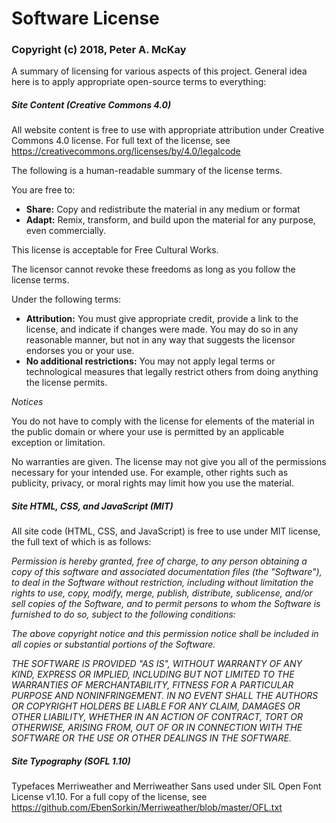 # Software License

### Copyright (c) 2018, Peter A. McKay

A summary of licensing for various aspects of this project. General idea here is to apply appropriate open-source terms to everything:

##### Site Content (Creative Commons 4.0)

All website content is free to use with appropriate attribution under Creative Commons 4.0 license. For full text of the license, see https://creativecommons.org/licenses/by/4.0/legalcode

The following is a human-readable summary of the license terms.

You are free to:

<ul>
  <li><strong>Share:</strong> Copy and redistribute the material in any medium or format</li>
  <li><strong>Adapt:</strong> Remix, transform, and build upon the material for any purpose, even commercially.</li>
</ul>

This license is acceptable for Free Cultural Works.

The licensor cannot revoke these freedoms as long as you follow the license terms.

Under the following terms:

<ul>

  <li><strong>Attribution:</strong> You must give appropriate credit, provide a link to the license, and indicate if changes were made. You may do so in any reasonable manner, but not in any way that suggests the licensor endorses you or your use.</li>

  <li><strong>No additional restrictions:</strong> You may not apply legal terms or technological measures that legally restrict others from doing anything the license permits.</li>

</ul>

<em>Notices</em>

You do not have to comply with the license for elements of the material in the public domain or where your use is permitted by an applicable exception or limitation.

No warranties are given. The license may not give you all of the permissions necessary for your intended use. For example, other rights such as publicity, privacy, or moral rights may limit how you use the material.

##### Site HTML, CSS, and JavaScript (MIT)

All site code (HTML, CSS, and JavaScript) is free to use under MIT license, the full text of which is as follows:

<em>Permission is hereby granted, free of charge, to any person obtaining a copy of this software and associated documentation files (the "Software"), to deal in the Software without restriction, including without limitation the rights to use, copy, modify, merge, publish, distribute, sublicense, and/or sell copies of the Software, and to permit persons to whom the Software is furnished to do so, subject to the following conditions:

The above copyright notice and this permission notice shall be included in all copies or substantial portions of the Software.

THE SOFTWARE IS PROVIDED "AS IS", WITHOUT WARRANTY OF ANY KIND, EXPRESS OR IMPLIED, INCLUDING BUT NOT LIMITED TO THE WARRANTIES OF MERCHANTABILITY, FITNESS FOR A PARTICULAR PURPOSE AND NONINFRINGEMENT. IN NO EVENT SHALL THE AUTHORS OR COPYRIGHT HOLDERS BE LIABLE FOR ANY CLAIM, DAMAGES OR OTHER LIABILITY, WHETHER IN AN ACTION OF CONTRACT, TORT OR OTHERWISE, ARISING FROM, OUT OF OR IN CONNECTION WITH THE SOFTWARE OR THE USE OR OTHER DEALINGS IN THE SOFTWARE.</em>

##### Site Typography (SOFL 1.10)

Typefaces Merriweather and Merriweather Sans used under SIL Open Font License v1.10. For a full copy of the license, see https://github.com/EbenSorkin/Merriweather/blob/master/OFL.txt


